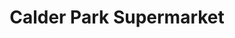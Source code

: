 ---
title: "Calder Park Supermarket"
url: /edinburgh/calder-park-supermarket/
shop: Lebensmittel
---